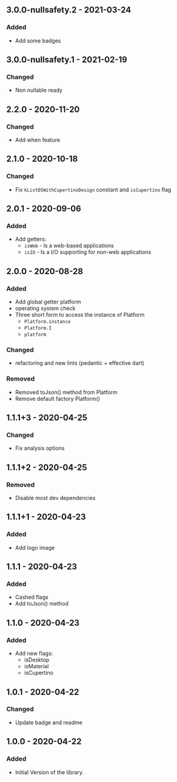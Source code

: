 ## 3.0.0-nullsafety.2 - 2021-03-24  
### Added  
- Add some badges   

## 3.0.0-nullsafety.1 - 2021-02-19
### Changed  
- Non nullable ready  
  
  
## 2.2.0 - 2020-11-20  
### Changed  
- Add when feature  
   
  
## 2.1.0 - 2020-10-18  
### Changed  
- Fix `kListOSWithCupertinoDesign` constant and `isCupertino` flag  
   
  
## 2.0.1 - 2020-09-06  
### Added  
- Add getters:  
   + `isWeb` - Is a web-based applications  
   + `isIO`  - Is a I/O supporting for non-web applications  
   
   
## 2.0.0 - 2020-08-28  
### Added    
- Add global getter platform  
- operating system check  
- Three short form to access the instance of Platform  
   + `Platform.instance`  
   + `Platform.I`  
   + `platform`  
  
### Changed  
- refactoring and new lints (pedantic + effective dart)  
  
### Removed  
- Removed toJson() method from Platform  
- Remove default factory Platform()  
  
  
## 1.1.1+3 - 2020-04-25  
### Changed  
- Fix analysis options  
  
  
## 1.1.1+2 - 2020-04-25  
### Removed  
- Disable most dev dependencies  
  
  
## 1.1.1+1 - 2020-04-23  
### Added  
- Add logo image  
  
  
## 1.1.1 - 2020-04-23  
### Added  
- Cashed flags  
- Add toJson() method  
  
  
## 1.1.0 - 2020-04-23  
### Added  
 - Add new flags:  
   + isDesktop  
   + isMaterial  
   + isCupertino  
   
   
## 1.0.1 - 2020-04-22  
### Changed  
- Update badge and readme  
  
  
## 1.0.0 - 2020-04-22  
### Added  
- Initial Version of the library.  
  
  